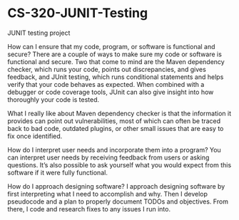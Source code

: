 # CS-320-JUNIT-Testing
JUNIT testing project

How can I ensure that my code, program, or software is functional and secure?
There are a couple of ways to make sure my code or software is functional and secure. Two that come to mind are the Maven dependency checker, which runs your code, points out discrepancies, and gives feedback, and JUnit testing, which runs conditional statements and helps verify that your code behaves as expected. When combined with a debugger or code coverage tools, JUnit can also give insight into how thoroughly your code is tested.

What I really like about Maven dependency checker is that the information it provides can point out vulnerabilities, most of which can often be traced back to bad code, outdated plugins, or other small issues that are easy to fix once identified.

How do I interpret user needs and incorporate them into a program?
You can interpret user needs by receiving feedback from users or asking questions. It’s also possible to ask yourself what you would expect from this software if it were fully functional.

How do I approach designing software?
I approach designing software by first interpreting what I need to accomplish and why. Then I develop pseudocode and a plan to properly document TODOs and objectives. From there, I code and research fixes to any issues I run into.
